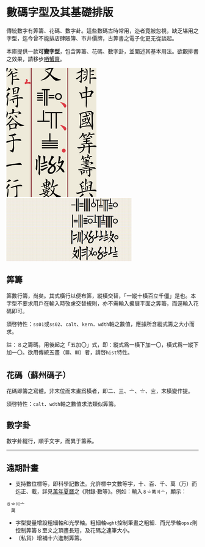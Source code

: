 # 數碼字型及其基礎排版

傳統數字有筭籌、花碼、數字卦。這些數碼古時常用，迩者竟被忽視，缺乏堪用之字型，迄今曾不能排店肆賬簿、市井價牌，古筭書之電子化更无從談起。

本庫提供一款**可變字型**，包含筭籌、花碼、數字卦，並闡述其基本用法。欲觀排書之效果，請移步[哂蟹齋](https://vert.neocities.org/)。

![行內橫排](圖/筭籌示例：行內.png)
<img src="圖/筭籌示例：伸縮.gif" alt="无級伸縮" width="65%">

## 筭籌

筭數行籌，尚矣。其式橫行以便布筭，縱橫交替，「一縱十橫百立千僵」是也。本字型不要求用戶在輸入時攷慮交替規則，亦不需輸入擴展平面之筭籌，而逕輸入花碼即可。

須啓特性：`ss01`或`ss02`、`calt`、`kern`．`wdth`軸之數值，應據所含縱式籌之大小而求。

註：〥之籌碼，用後起之「五加〇」式，即：縱式爲一橫下加一〇，橫式爲一縱下加一〇。欲用傳統五畫（𝍤、𝍭）者，請啓`hist`特性。

## 花碼（蘇州碼子）

花碼即籌之寫體。非末位而末畫爲橫者，即二、三、〦、〧、〨，末橫變作提。

須啓特性：`calt`．`wdth`軸之數值求法類似筭籌。

## 數字卦

數字卦縱行，順乎文字，而異于籌系。

---
## 遠期計畫

- 支持數位標等，即科學記數法。允許標中文數等字，十、百、千、萬（万）而迄正、載，詳見[萬年夏曆](https://vert.neocities.org/cld/%E8%90%AC%E5%B9%B4%E5%A4%8F%E6%9B%86/)之《附錄·數等》。例如：輸入`〥〧萬〣〦`，顯示：
```
〥〧〣〦
　萬
```
- 字型變量增設粗細軸和光學軸。粗細軸`wght`控制筆畫之粗細．而光學軸`opsz`則控制筭籌〥至〩之頂畫長短，及花碼之連筆大小。
- （私貨）增補十六進制筭籌。

